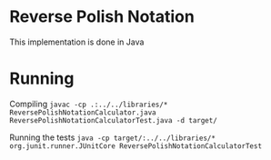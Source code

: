 # Reverse Polish Notation

This implementation is done in Java 

# Running

Compiling
`
javac -cp .:../../libraries/* ReversePolishNotationCalculator.java ReversePolishNotationCalculatorTest.java -d target/
`

Running the tests
`
java -cp target/:../../libraries/* org.junit.runner.JUnitCore ReversePolishNotationCalculatorTest
`
